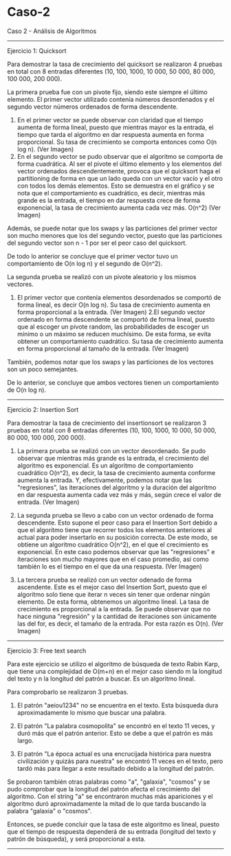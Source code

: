 # Caso-2
Caso 2 - Análisis de Algoritmos

-----------------------------------------------------------------------------------------------------------------------------------------
Ejercicio 1: Quicksort

Para demostrar la tasa de crecimiento del quicksort se realizaron 4 pruebas en total con 8 entradas
diferentes (10, 100, 1000, 10 000, 50 000, 80 000, 100 000, 200 000).

La primera prueba fue con un pivote fijo, siendo este siempre el último elemento. El primer vector
utilizado contenía números desordenados y el segundo vector números ordenados de forma descendente.
1. En el primer vector se puede observar con claridad que el tiempo aumenta de forma lineal, puesto
que mientras mayor es la entrada, el tiempo que tarda el algoritmo en dar respuesta aumenta en forma
proporcional. Su tasa de crecimiento se comporta entonces como O(n log n). (Ver Imagen)
2. En el segundo vector se pudo observar que el algoritmo se comporta de forma cuadrática. Al ser el
pivote el último elemento y los elementos del vector ordenados descendentemente, provoca que el quicksort
haga el partitioning de forma en que un lado queda con un vector vacío y el otro con todos los demás elementos.
Esto se demuestra en el gráfico y se nota que el comportamiento es cuadrático, es decir, mientras
más grande es la entrada, el tiempo en dar respuesta crece de forma exponencial, la tasa de crecimiento
aumenta cada vez más. O(n^2) (Ver Imagen)

Además, se puede notar que los swaps y las particiones del primer vector son mucho menores
que los del segundo vector, puesto que las particiones del segundo vector son n - 1 por ser el peor caso
del quicksort. 

De todo lo anterior se concluye que el primer vector tuvo un comportamiento de O(n log n) y el segundo
de O(n^2).

La segunda prueba se realizó con un pivote aleatorio y los mismos vectores.
1. El primer vector que contenía elementos desordenados se comportó de forma lineal, es decir
O(n log n). Su tasa de crecimiento aumenta en forma proporcional a la entrada. (Ver Imagen)
2.El segundo vector ordenado en forma descendente se comportó de forma lineal, puesto que al escoger 
un pivote random, las probabilidades de escoger un mínimo o un máximo se reducen muchísimo. De esta
forma, se evita obtener un comportamiento cuadrático. Su tasa de crecimiento aumenta en forma
proporcional al tamaño de la entrada. (Ver Imagen)

También, podemos notar que los swaps y las particiones de los vectores son un poco semejantes.

De lo anterior, se concluye que ambos vectores tienen un comportamiento de O(n log n).



-----------------------------------------------------------------------------------------------------------------------------------------

Ejercicio 2: Insertion Sort

Para demostrar la tasa de crecimiento del insertionsort se realizaron 3 pruebas en total con 8 entradas
diferentes (10, 100, 1000, 10 000, 50 000, 80 000, 100 000, 200 000).

1. La primera prueba se realizó con un vector desordenado. Se pudo observar que mientras más grande
es la entrada, el crecimiento del algoritmo es exponencial. Es un algoritmo de comportamiento cuadrático 
O(n^2), es decir, la tasa de crecimiento aumenta conforme aumenta la entrada. Y, efectivamente, 
podemos notar que las "regresiones", las iteraciones del algoritmo y la duración del algoritmo en 
dar respuesta aumenta cada vez más y más, según crece el valor de entrada. (Ver Imagen)

2. La segunda prueba se llevo a cabo con un vector ordenado de forma descendente. Esto supone
el peor caso para el Insertion Sort debido a que el algoritmo tiene que recorrer todos los elementos anteriores
al actual para poder insertarlo en su posición correcta. De este modo, se obtiene un algoritmo cuadrático 
O(n^2), en el que el crecimiento es exponencial. En este caso podemos observar que las "regresiones" 
e iteraciones son mucho mayores que en el caso promedio, así como también lo es el tiempo en el 
que da una respuesta. (Ver Imagen)

3. La tercera prueba se realizó con un vector odenado de forma ascendente. Este es el mejor caso
del Insertion Sort, puesto que el algoritmo solo tiene que iterar n veces sin tener que ordenar ningún elemento.
De esta forma, obtenemos un algoritmo lineal. La tasa de crecimiento es proporcional a la entrada. Se puede
observar que no hace ninguna "regresión" y la cantidad de iteraciones son únicamente las del for, es decir, 
el tamaño de la entrada. Por esta razón es O(n). (Ver Imagen)


-----------------------------------------------------------------------------------------------------------------------------------------

Ejercicio 3: Free text search

Para este ejercicio se utilizo el algoritmo de búsqueda de texto Rabin Karp, que tiene una complejidad
de O(m+n) en el mejor caso siendo m la longitud del texto y n la longitud del patrón a buscar.
Es un algoritmo lineal.

Para comprobarlo se realizaron 3 pruebas. 

1. El patrón "aeiou1234" no se encuentra en el texto. Esta búsqueda dura aproximadamente lo mismo
que buscar una palabra. 

2. El patrón "La palabra cosmopolita" se encontró en el texto 11 veces, y duró más que el patrón anterior. 
Esto se debe a que el patrón es más largo.

3. El patrón "La época actual es una encrucijada histórica para nuestra civilización y quizás para nuestra"
se encontró 11 veces en el texto, pero tardó más para llegar a este resultado debido a la longitud del patrón.

Se probaron también otras palabras como "a", "galaxia", "cosmos" y se pudo comprobar que la longitud
del patrón afecta el crecimiento del algoritmo. Con el string "a" se encontraron muchas más apariciones
y el algoritmo duró aproximadamente la mitad de lo que tarda buscando la palabra "galaxia" o "cosmos". 

Entonces, se puede concluir que la tasa de este algoritmo es lineal, puesto que el tiempo de respuesta
dependerá de su entrada (longitud del texto y patrón de búsqueda), y será proporcional a esta. 

-----------------------------------------------------------------------------------------------------------------------------------------